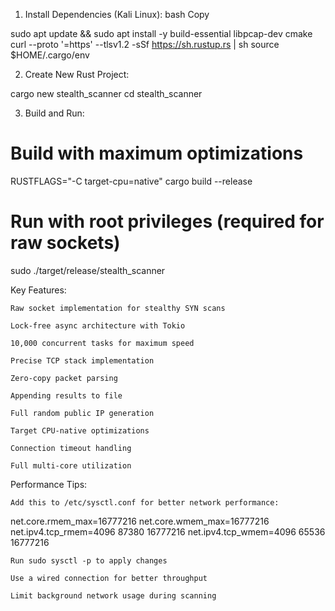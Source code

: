 
1. Install Dependencies (Kali Linux):
bash
Copy

sudo apt update && sudo apt install -y build-essential libpcap-dev cmake
curl --proto '=https' --tlsv1.2 -sSf https://sh.rustup.rs | sh
source $HOME/.cargo/env

2. Create New Rust Project:

cargo new stealth_scanner
cd stealth_scanner


3. Build and Run:

# Build with maximum optimizations
RUSTFLAGS="-C target-cpu=native" cargo build --release

# Run with root privileges (required for raw sockets)
sudo ./target/release/stealth_scanner

Key Features:

    Raw socket implementation for stealthy SYN scans

    Lock-free async architecture with Tokio

    10,000 concurrent tasks for maximum speed

    Precise TCP stack implementation

    Zero-copy packet parsing

    Appending results to file

    Full random public IP generation

    Target CPU-native optimizations

    Connection timeout handling

    Full multi-core utilization

Performance Tips:

    Add this to /etc/sysctl.conf for better network performance:

net.core.rmem_max=16777216
net.core.wmem_max=16777216
net.ipv4.tcp_rmem=4096 87380 16777216
net.ipv4.tcp_wmem=4096 65536 16777216

    Run sudo sysctl -p to apply changes

    Use a wired connection for better throughput

    Limit background network usage during scanning
